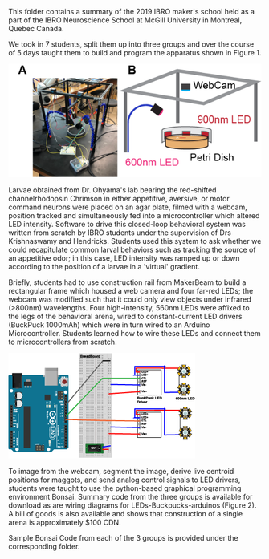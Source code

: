 


This folder contains a summary of the 2019 IBRO maker's school held as a part of the IBRO Neuroscience School at McGill University in Montreal, Quebec Canada.

We took in 7 students, split them up into three groups and over the course of 5 days taught them to build and program the apparatus shown in Figure 1.

 ![Figure 1](Figure1.bmp)

Larvae obtained from Dr. Ohyama's lab bearing the red-shifted channelrhodopsin Chrimson in either appetitive, aversive, or motor command neurons were placed on an agar plate, filmed with a webcam, position tracked and simultaneously fed into a microcontroller which altered LED intensity. Software to drive this closed-loop behavioral system was written from scratch by IBRO students under the supervision of Drs Krishnaswamy and Hendricks. Students used this system to ask whether we could recapitulate common larval behaviors such as tracking the source of an appetitive odor; in this case, LED intensity was ramped up or down according to the position of a larvae in a 'virtual' gradient.

Briefly, students had to use construction rail from MakerBeam to build a rectangular frame which housed a web camera and four far-red LEDs; the webcam was modified such that it could only view objects under infrared (>800nm) wavelengths. Four high-intensity, 560nm LEDs were affixed to the legs of the behavioral arena, wired to constant-current LED drivers (BuckPuck 1000mAh) which were in turn wired to an Arduino Microcontroller. Students learned how to wire these LEDs and connect them to microcontrollers from scratch.

![Figure 2](schematicFigure.bmp)

 To image from the webcam, segment the image, derive live centroid positions for maggots, and send analog control signals to LED drivers, students were taught to use the python-based graphical programming environment Bonsai. Summary code from the three groups is available for download as are wiring diagrams for LEDs-Buckpucks-arduinos (Figure 2). A bill of goods is also available and shows that construction of a single arena is approximately $100 CDN. 
  
Sample Bonsai Code from each of the 3 groups is provided under the corresponding folder.
